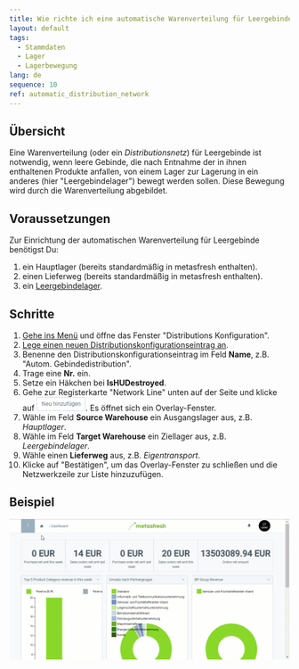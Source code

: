 ```yaml
---
title: Wie richte ich eine automatische Warenverteilung für Leergebinde ein?
layout: default
tags:
  - Stammdaten
  - Lager
  - Lagerbewegung
lang: de
sequence: 10
ref: automatic_distribution_network
---
```


## Übersicht
Eine Warenverteilung (oder ein *Distributionsnetz*) für Leergebinde ist notwendig, wenn leere Gebinde, die nach Entnahme der in ihnen enthaltenen Produkte anfallen, von einem Lager zur Lagerung in ein anderes (hier "Leergebindelager") bewegt werden sollen. Diese Bewegung wird durch die Warenverteilung abgebildet.

## Voraussetzungen
Zur Einrichtung der automatischen Warenverteilung für Leergebinde benötigst Du:

1. ein Hauptlager (bereits standardmäßig in metasfresh enthalten).
1. einen Lieferweg (bereits standardmäßig in metasfresh enthalten).
1. ein [Leergebindelager](Leergebindelager_anlegen).

## Schritte
1. [Gehe ins Menü](Menu) und öffne das Fenster "Distributions Konfiguration".
1. [Lege einen neuen Distributionskonfigurationseintrag an](Neuer_Datensatz_Fenster_Webui).
1. Benenne den Distributionskonfigurationseintrag im Feld **Name**, z.B. "Autom. Gebindedistribution".
1. Trage eine **Nr.** ein.
1. Setze ein Häkchen bei **IsHUDestroyed**.
1. Gehe zur Registerkarte "Network Line" unten auf der Seite und klicke auf ![](assets/Neu_hinzufuegen_Button.png). Es öffnet sich ein Overlay-Fenster.
1. Wähle im Feld **Source Warehouse** ein Ausgangslager aus, z.B. *Hauptlager*.
1. Wähle im Feld **Target Warehouse** ein Ziellager aus, z.B. *Leergebindelager*.
1. Wähle einen **Lieferweg** aus, z.B. *Eigentransport*.
1. Klicke auf "Bestätigen", um das Overlay-Fenster zu schließen und die Netzwerkzeile zur Liste hinzuzufügen.

## Beispiel
![](assets/Automatische_Warenverteilung.gif)
